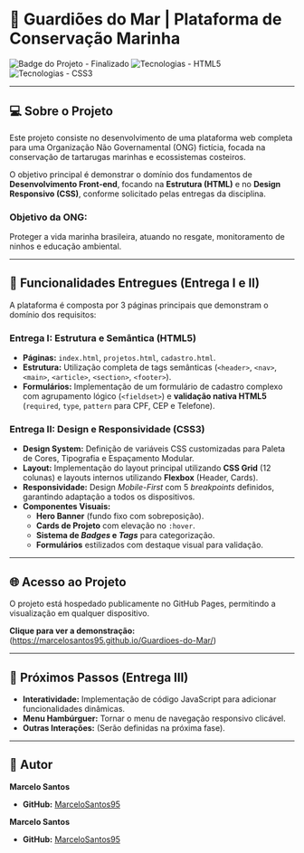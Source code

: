 # 🌊 Guardiões do Mar | Plataforma de Conservação Marinha

![Badge do Projeto - Finalizado](https://img.shields.io/badge/Status-Entrega%20II%20Concluída-brightgreen)
![Tecnologias - HTML5](https://img.shields.io/badge/Tecnologia-HTML5-E34F26?style=flat&logo=html5)
![Tecnologias - CSS3](https://img.shields.io/badge/Tecnologia-CSS3-1572B6?style=flat&logo=css3)

---

## 💻 Sobre o Projeto

Este projeto consiste no desenvolvimento de uma plataforma web completa para uma Organização Não Governamental (ONG) fictícia, focada na conservação de tartarugas marinhas e ecossistemas costeiros. 

O objetivo principal é demonstrar o domínio dos fundamentos de **Desenvolvimento Front-end**, focando na **Estrutura (HTML)** e no **Design Responsivo (CSS)**, conforme solicitado pelas entregas da disciplina.

### Objetivo da ONG:
Proteger a vida marinha brasileira, atuando no resgate, monitoramento de ninhos e educação ambiental.

---

## 🚀 Funcionalidades Entregues (Entrega I e II)

A plataforma é composta por 3 páginas principais que demonstram o domínio dos requisitos:

### Entrega I: Estrutura e Semântica (HTML5)
* **Páginas:** `index.html`, `projetos.html`, `cadastro.html`.
* **Estrutura:** Utilização completa de tags semânticas (`<header>`, `<nav>`, `<main>`, `<article>`, `<section>`, `<footer>`).
* **Formulários:** Implementação de um formulário de cadastro complexo com agrupamento lógico (`<fieldset>`) e **validação nativa HTML5** (`required`, `type`, `pattern` para CPF, CEP e Telefone).

### Entrega II: Design e Responsividade (CSS3)
* **Design System:** Definição de variáveis CSS customizadas para Paleta de Cores, Tipografia e Espaçamento Modular.
* **Layout:** Implementação do layout principal utilizando **CSS Grid** (12 colunas) e layouts internos utilizando **Flexbox** (Header, Cards).
* **Responsividade:** Design *Mobile-First* com 5 *breakpoints* definidos, garantindo adaptação a todos os dispositivos.
* **Componentes Visuais:**
    * **Hero Banner** (fundo fixo com sobreposição).
    * **Cards de Projeto** com elevação no `:hover`.
    * **Sistema de *Badges* e *Tags*** para categorização.
    * **Formulários** estilizados com destaque visual para validação.

---

## 🌐 Acesso ao Projeto

O projeto está hospedado publicamente no GitHub Pages, permitindo a visualização em qualquer dispositivo.

**Clique para ver a demonstração:** (https://marcelosantos95.github.io/Guardioes-do-Mar/)

---

## 🔧 Próximos Passos (Entrega III)

* **Interatividade:** Implementação de código JavaScript para adicionar funcionalidades dinâmicas.
* **Menu Hambúrguer:** Tornar o menu de navegação responsivo clicável.
* **Outras Interações:** (Serão definidas na próxima fase).

---

## 👤 Autor
**Marcelo Santos**
* **GitHub:** [MarceloSantos95](https://github.com/MarceloSantos95)

**Marcelo Santos**
* **GitHub:** [MarceloSantos95](https://github.com/MarceloSantos95)
